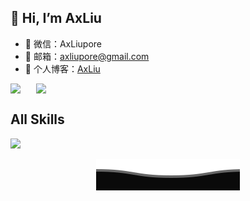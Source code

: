 ## 👋 Hi, I’m AxLiu
- 💬 微信：AxLiupore
- 📩 邮箱：axliupore@gmail.com
- 📝 个人博客：<a href="https://www.axcode.top/" target="_blank">AxLiu</a>
<div style="display:flex" height="auto" width="auto">
    <img align="center" src="https://github-readme-stats.vercel.app/api?username=AxLiupore&show_icons=true&theme=transparent"/>
    <img style="margin-left: 25px;" align="center" src="https://github-readme-stats.vercel.app/api/top-langs/?username=axliupore&hide_title=true&hide_border=true&layout=compact&bg_color=0,73FA79,73FDFF,D783FF&theme=graywhite&locale=cn&range=all_time" />
</div>

## All Skills
<p>
 <a href="https://skillicons.dev">
    <img src="https://skillicons.dev/icons?i=go,git,rust,linux,ts,docker,kubernetes,vscode,redis,py" />
  </a>
</p>

<p align="center">
    <img src="https://github.com/AxLiupore/AxLiupore/blob/main/Bottom.svg" alt="Github Stats" />
</p>
